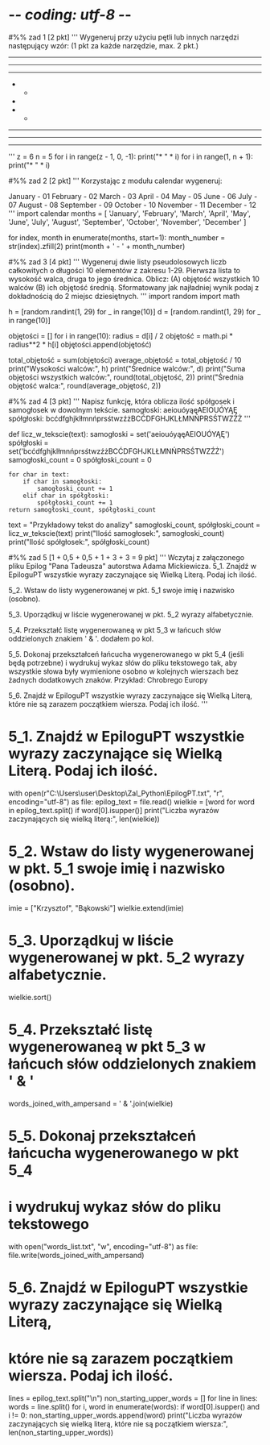 # -*- coding: utf-8 -*-
 
#%% zad 1 [2 pkt]
'''
Wygeneruj przy użyciu pętli lub innych narzędzi następujący wzór:
(1 pkt za każde narzędzie, max. 2 pkt.)
    
* * * * *
* * * *
* * *
* *
*
* *
* * *
* * * *
* * * * *

'''
z = 6
n = 5 
for i in range(z - 1, 0, -1):
    print("* " * i)
for i in range(1, n + 1):
    print("* " * i)


#%% zad 2 [2 pkt]
'''
Korzystając z modułu calendar wygeneruj:

  January -  01
 February -  02
    March -  03
    April -  04
      May -  05
     June -  06
     July -  07
   August -  08
September -  09
  October -  10
 November -  11
 December -  12
'''
import calendar
months = [
    'January', 'February', 'March', 'April',
    'May', 'June', 'July', 'August',
    'September', 'October', 'November', 'December'
]

for index, month in enumerate(months, start=1):
    month_number = str(index).zfill(2)
    print(month + ' - ' + month_number)


#%% zad 3 [4 pkt]
'''
Wygeneruj dwie listy pseudolosowych liczb całkowitych o długości 10 elementów 
z zakresu 1-29. Pierwsza lista to wysokość walca, druga to jego średnica. 
Oblicz:
(A) objętość wszystkich 10 walców 
(B) ich objętość średnią. 
Sformatowany jak najładniej wynik podaj z dokładnością do 2 miejsc dziesiętnych.
'''
import random
import math

h = [random.randint(1, 29) for _ in range(10)]
d = [random.randint(1, 29) for _ in range(10)]

objętości = []
for i in range(10):
    radius = d[i] / 2
    objętość = math.pi * radius**2 * h[i]
    objętości.append(objętość)

total_objętość = sum(objętości)
average_objętość = total_objętość / 10
print("Wysokości walców:", h)
print("Średnice walców:", d)
print("Suma objętości wszystkich walców:", round(total_objętość, 2))
print("Średnia objętość walca:", round(average_objętość, 2))

#%% zad 4 [3 pkt]
'''
Napisz funkcję, która oblicza ilość spółgosek i samogłosek w dowolnym tekście.
samogłoski: aeiouóyąęAEIOUÓYĄĘ
spółgłoski: bcćdfghjklłmnńprsśtwzźżBCĆDFGHJKLŁMNŃPRSŚTWZŹŻ
'''

def licz_w_tekscie(text):
    samogłoski = set('aeiouóyąęAEIOUÓYĄĘ')
    spółgłoski = set('bcćdfghjklłmnńprsśtwzźżBCĆDFGHJKLŁMNŃPRSŚTWZŹŻ')
    samogłoski_count = 0
    spółgłoski_count = 0

    for char in text:
        if char in samogłoski:
            samogłoski_count += 1
        elif char in spółgłoski:
            spółgłoski_count += 1
    return samogłoski_count, spółgłoski_count

text = "Przykładowy tekst do analizy"
samogłoski_count, spółgłoski_count = licz_w_tekscie(text)
print("Ilość samogłosek:", samogłoski_count)
print("Ilość spółgłosek:", spółgłoski_count)

#%% zad 5 [1 + 0,5 + 0,5 + 1 + 3 + 3 = 9 pkt]
'''
Wczytaj z załączonego pliku Epilog "Pana Tadeusza" autorstwa Adama Mickiewicza. 
5_1. Znajdź w EpiloguPT wszystkie wyrazy zaczynające się Wielką Literą. 
    Podaj ich ilość.

5_2. Wstaw do listy wygenerowanej w pkt. 5_1 swoje imię i nazwisko (osobno).

5_3. Uporządkuj w liście wygenerowanej w pkt. 5_2 wyrazy alfabetycznie.

5_4. Przekształć listę wygenerowaneą w pkt 5_3 w łańcuch słów oddzielonych znakiem ' & '.  dodałem po kol.

5_5. Dokonaj przekształceń łańcucha wygenerowanego w pkt 5_4 (jeśli będą potrzebne) 
    i wydrukuj wykaz słów do pliku tekstowego tak, aby wszystkie słowa 
    były wymienione osobno w kolejnych wierszach bez żadnych dodatkowych znaków. 
    Przykład:
Chrobrego
Europy

5_6. Znajdź w EpiloguPT wszystkie wyrazy zaczynające się Wielką Literą, 
     które nie są zarazem początkiem wiersza. Podaj ich ilość.
'''
# 5_1. Znajdź w EpiloguPT wszystkie wyrazy zaczynające się Wielką Literą. Podaj ich ilość.
with open(r"C:\Users\user\Desktop\Zal_Python\EpilogPT.txt", "r", encoding="utf-8") as file:
    epilog_text = file.read()
wielkie = [word for word in epilog_text.split() 
           if word[0].isupper()]
print("Liczba wyrazów zaczynających się wielką literą:", len(wielkie))

# 5_2. Wstaw do listy wygenerowanej w pkt. 5_1 swoje imię i nazwisko (osobno).
imie = ["Krzysztof", "Bąkowski"]
wielkie.extend(imie)

# 5_3. Uporządkuj w liście wygenerowanej w pkt. 5_2 wyrazy alfabetycznie.
wielkie.sort()

# 5_4. Przekształć listę wygenerowaneą w pkt 5_3 w łańcuch słów oddzielonych znakiem ' & '
words_joined_with_ampersand = ' & '.join(wielkie)

# 5_5. Dokonaj przekształceń łańcucha wygenerowanego w pkt 5_4
#      i wydrukuj wykaz słów do pliku tekstowego
with open("words_list.txt", "w", encoding="utf-8") as file:
    file.write(words_joined_with_ampersand)

# 5_6. Znajdź w EpiloguPT wszystkie wyrazy zaczynające się Wielką Literą,
#      które nie są zarazem początkiem wiersza. Podaj ich ilość.
lines = epilog_text.split("\n")
non_starting_upper_words = []
for line in lines:
    words = line.split()
    for i, word in enumerate(words):
        if word[0].isupper() and i != 0:
            non_starting_upper_words.append(word)
print("Liczba wyrazów zaczynających się wielką literą, które nie są początkiem wiersza:", len(non_starting_upper_words))

